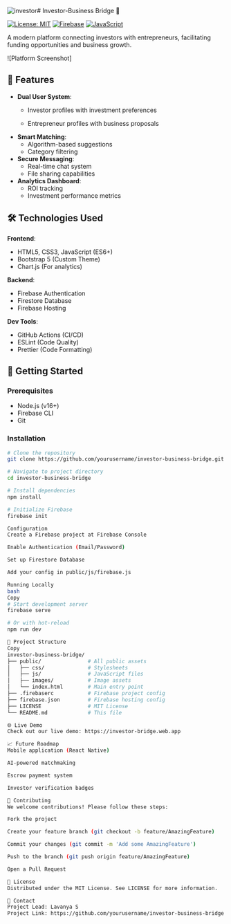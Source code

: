 ![investor](https://github.com/user-attachments/assets/b5b75cdc-a609-4248-990f-5f1dab0f6546)# Investor-Business Bridge 🚀

[![License: MIT](https://img.shields.io/badge/License-MIT-blue.svg)](https://opensource.org/licenses/MIT)
[![Firebase](https://img.shields.io/badge/Firebase-FFCA28?logo=firebase&logoColor=black)](https://firebase.google.com/)
[![JavaScript](https://img.shields.io/badge/JavaScript-ES6+-F7DF1E?logo=javascript&logoColor=black)](https://developer.mozilla.org/en-US/docs/Web/JavaScript)

A modern platform connecting investors with entrepreneurs, facilitating funding opportunities and business growth.

![Platform Screenshot]

## 🌟 Features

- **Dual User System**:
  - Investor profiles with investment preferences

  - Entrepreneur profiles with business proposals
- **Smart Matching**:
  - Algorithm-based suggestions
  - Category filtering
- **Secure Messaging**:
  - Real-time chat system
  - File sharing capabilities
- **Analytics Dashboard**:
  - ROI tracking
  - Investment performance metrics

## 🛠️ Technologies Used

**Frontend**:
- HTML5, CSS3, JavaScript (ES6+)
- Bootstrap 5 (Custom Theme)
- Chart.js (For analytics)

**Backend**:
- Firebase Authentication
- Firestore Database
- Firebase Hosting

**Dev Tools**:
- GitHub Actions (CI/CD)
- ESLint (Code Quality)
- Prettier (Code Formatting)

## 🚀 Getting Started

### Prerequisites
- Node.js (v16+)
- Firebase CLI
- Git

### Installation
```bash
# Clone the repository
git clone https://github.com/yourusername/investor-business-bridge.git

# Navigate to project directory
cd investor-business-bridge

# Install dependencies
npm install

# Initialize Firebase
firebase init

Configuration
Create a Firebase project at Firebase Console

Enable Authentication (Email/Password)

Set up Firestore Database

Add your config in public/js/firebase.js

Running Locally
bash
Copy
# Start development server
firebase serve

# Or with hot-reload
npm run dev

📂 Project Structure
Copy
investor-business-bridge/
├── public/               # All public assets
│   ├── css/              # Stylesheets
│   ├── js/               # JavaScript files
│   ├── images/           # Image assets
│   └── index.html        # Main entry point
├── .firebaserc           # Firebase project config
├── firebase.json         # Firebase hosting config
├── LICENSE               # MIT License
└── README.md             # This file

🌐 Live Demo
Check out our live demo: https://investor-bridge.web.app

📈 Future Roadmap
Mobile application (React Native)

AI-powered matchmaking

Escrow payment system

Investor verification badges

🤝 Contributing
We welcome contributions! Please follow these steps:

Fork the project

Create your feature branch (git checkout -b feature/AmazingFeature)

Commit your changes (git commit -m 'Add some AmazingFeature')

Push to the branch (git push origin feature/AmazingFeature)

Open a Pull Request

📜 License
Distributed under the MIT License. See LICENSE for more information.

📧 Contact
Project Lead: Lavanya S
Project Link: https://github.com/yourusername/investor-business-bridge
